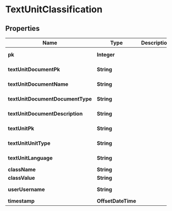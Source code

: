 

# TextUnitClassification


## Properties

| Name | Type | Description | Notes |
|------------ | ------------- | ------------- | -------------|
|**pk** | **Integer** |  |  [optional] [readonly] |
|**textUnitDocumentPk** | **String** |  |  [optional] [readonly] |
|**textUnitDocumentName** | **String** |  |  [optional] [readonly] |
|**textUnitDocumentDocumentType** | **String** |  |  [optional] [readonly] |
|**textUnitDocumentDescription** | **String** |  |  [optional] [readonly] |
|**textUnitPk** | **String** |  |  [optional] [readonly] |
|**textUnitUnitType** | **String** |  |  [optional] [readonly] |
|**textUnitLanguage** | **String** |  |  [optional] [readonly] |
|**className** | **String** |  |  |
|**classValue** | **String** |  |  |
|**userUsername** | **String** |  |  [optional] [readonly] |
|**timestamp** | **OffsetDateTime** |  |  [optional] |



